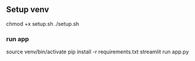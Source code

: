 ## Setup venv

chmod +x setup.sh
./setup.sh

### run app
source venv/bin/activate
pip install -r requirements.txt
streamlit run app.py